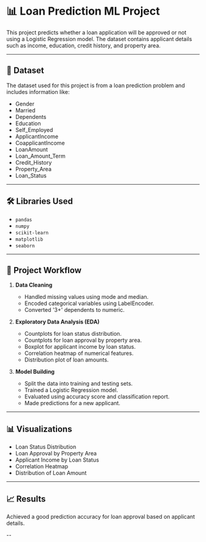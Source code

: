 # 📊 Loan Prediction ML Project

This project predicts whether a loan application will be approved or not using a Logistic Regression model. The dataset contains applicant details such as income, education, credit history, and property area.

---

## 📁 Dataset

The dataset used for this project is from a loan prediction problem and includes information like:

- Gender  
- Married  
- Dependents  
- Education  
- Self_Employed  
- ApplicantIncome  
- CoapplicantIncome  
- LoanAmount  
- Loan_Amount_Term  
- Credit_History  
- Property_Area  
- Loan_Status

---

## 🛠️ Libraries Used

- `pandas`
- `numpy`
- `scikit-learn`
- `matplotlib`
- `seaborn`

---

## 📌 Project Workflow

1. **Data Cleaning**
   - Handled missing values using mode and median.
   - Encoded categorical variables using LabelEncoder.
   - Converted '3+' dependents to numeric.

2. **Exploratory Data Analysis (EDA)**
   - Countplots for loan status distribution.
   - Countplots for loan approval by property area.
   - Boxplot for applicant income by loan status.
   - Correlation heatmap of numerical features.
   - Distribution plot of loan amounts.

3. **Model Building**
   - Split the data into training and testing sets.
   - Trained a Logistic Regression model.
   - Evaluated using accuracy score and classification report.
   - Made predictions for a new applicant.

---

## 📊 Visualizations

- Loan Status Distribution  
- Loan Approval by Property Area  
- Applicant Income by Loan Status  
- Correlation Heatmap  
- Distribution of Loan Amount  

---

## 📈 Results

Achieved a good prediction accuracy for loan approval based on applicant details.

--
